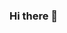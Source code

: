 ### Hi there 👋

<!--
**Muskan-1527/Muskan-1527** is a ✨ _special_ ✨ repository because its `README.md` (this file) appears on your GitHub profile.
<h3>🌱 Have a look at my coding profiles 👇</h3>
<a href="https://codeforces.com/profile/muskan-1527">
	<img align="left" alt="Codeforces" width="64px" height="42px" src="./svgs/codeforces.svg" />
</a>
<a href="https://www.hackerrank.com/agrawalm883">
  <img align="left" alt="Hackerrank" width="32px" src="./svgs/hackerrank.svg" />
</a>
<br/>
<br/>
